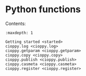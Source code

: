 # Python functions

Contents:

```{toctree}
:maxdepth: 1

Getting started <started>
cioppy.log <cioppy.log>
cioppy.getparam <cioppy.getparam>
cioppy.copy <cioppy.copy>
cioppy.publish <cioppy.publish>
cioppy.casmeta <cioppy.casmeta>
cioppy.register <cioppy.register>
```
